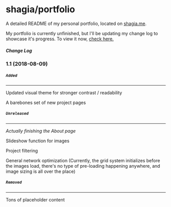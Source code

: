 # shagia/portfolio

A detailed README of my personal portfolio, located on [shagia.me](http://shagia.me).

My portfolio is currently unfinished, but I'll be updating my change log to showcase it's progress. To view it now, [check here.](https://shagia.github.io/portfolio/)

##### Change Log
### 1.1 (2018-08-09)

 ##### `Added`
 ---
 Updated visual theme for stronger contrast / readability
 
 A barebones set of new project pages
 
 ##### `Unreleased`
 ---
 *Actually finishing the About page*
 
 Slideshow function for images
 
 Project filtering
 
 General network optimization (Currently, the grid system initializes before the images load, there's no type of pre-loading happening anywhere, and image sizing is all over the place)
 
 ##### `Removed`
 ---
Tons of placeholder content
